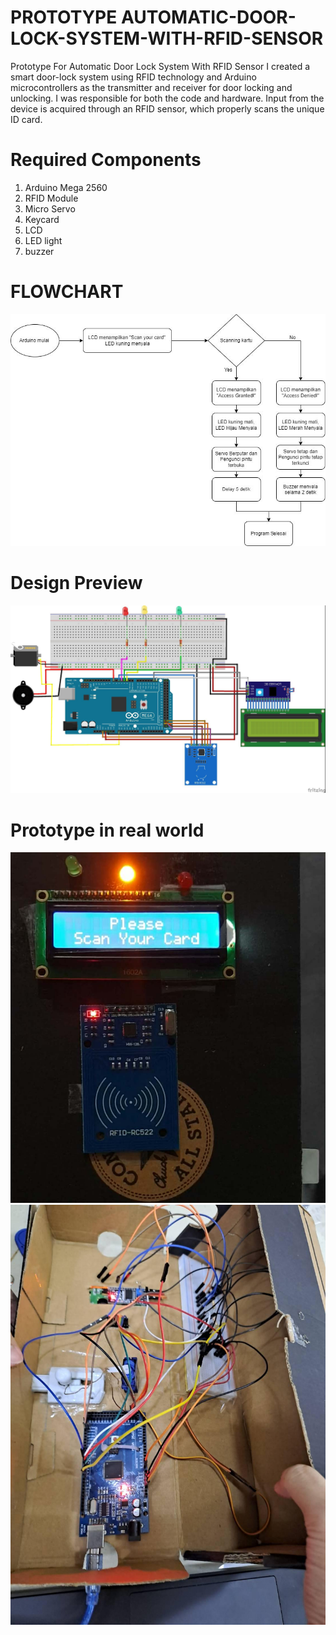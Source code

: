# PROTOTYPE AUTOMATIC-DOOR-LOCK-SYSTEM-WITH-RFID-SENSOR
Prototype For Automatic Door Lock System With RFID Sensor
I created a smart door-lock system using RFID technology and Arduino microcontrollers as the transmitter and receiver for door locking and unlocking. I was responsible for both the code and hardware. Input from the device is acquired through an RFID sensor, which properly scans the unique ID card.
# Required Components
1. Arduino Mega 2560
2. RFID Module
3. Micro Servo
4. Keycard
5. LCD
6. LED light
7. buzzer
# FLOWCHART
![alt text](https://github.com/Bintang-Satwika/AUTOMATIC-DOOR-LOCK-SYSTEM-WITH-RFID-SENSOR/blob/2007dee4dd60fcddcfd37fc886d150261e32704f/images/flowchart.jpg?raw=true)
# Design Preview
![alt text](https://github.com/Bintang-Satwika/AUTOMATIC-DOOR-LOCK-SYSTEM-WITH-RFID-SENSOR/blob/c8415bbb903748f556aa17c7a9cee81db8877475/images/Final%20Project%20Report.jpg?raw=true)
# Prototype in real world
![alt text](https://github.com/Bintang-Satwika/AUTOMATIC-DOOR-LOCK-SYSTEM-WITH-RFID-SENSOR/blob/600552eae53ee546788b0613566c0c7492dadf78/images/Final%20Project%20Report_3.jpg?raw=true)
![alt text](https://github.com/Bintang-Satwika/AUTOMATIC-DOOR-LOCK-SYSTEM-WITH-RFID-SENSOR/blob/600552eae53ee546788b0613566c0c7492dadf78/images/Final%20Project%20Report_2.jpg?raw=true)
